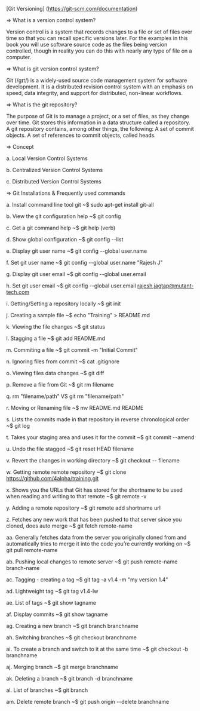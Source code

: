 [Git Versioning] (https://git-scm.com/documentation)

=> What is a version control system?

Version control is a system that records changes to a file or set of files over time so that you can recall specific versions later. For the examples in this book you will use software source code as the files being version controlled, though in reality you can do this with nearly any type of file on a computer.

=> What is git version control system?

Git (/ɡɪt/) is a widely-used source code management system for software development. It is a distributed revision control system with an emphasis on speed, data integrity, and support for distributed, non-linear workflows.

=> What is the git repository?

The purpose of Git is to manage a project, or a set of files, as they change over time. Git stores this information in a data structure called a repository. A git repository contains, among other things, the following: A set of commit objects. A set of references to commit objects, called heads.

=> Concept

a. Local Version Control Systems

b. Centralized Version Control Systems

c. Distributed Version Control Systems

=> Git Installations & Frequently used commands

a. Install command line tool git ~$ sudo apt-get install git-all

b. View the git configuration help ~$ git config

c. Get a git command help ~$ git help (verb)

d. Show global configuration ~$ git config --list

e. Display git user name ~$ git config --global user.name 

f. Set git user name ~$ git config --global user.name "Rajesh J"

g. Display git user email ~$ git config --global user.email 

h. Set git user email ~$ git config --global user.email rajesh.jagtap@mutant-tech.com

i. Getting/Setting a repository locally ~$ git init

j. Creating a sample file ~$ echo "Training" > README.md 

k. Viewing the file changes ~$ git status

l. Stagging a file ~$ git add README.md

m. Commiting a file ~$ git commit -m "Initial Commit"

n. Ignoring files from commit ~$ cat .gitignore

o. Viewing files data changes ~$ git diff

p. Remove a file from Git ~$ git rm filename

q. rm "filename/path" VS git rm "filename/path" 

r. Moving or Renaming file ~$ mv README.md README

s. Lists the commits made in that repository in reverse chronological order ~$ git log

t. Takes your staging area and uses it for the commit ~$ git commit --amend

u. Undo the file stagged ~$ git reset HEAD filename

v. Revert the changes in working directory ~$ git checkout -- filename

w. Getting remote remote repository ~$ git clone https://github.com/4alpha/training.git

x. Shows you the URLs that Git has stored for the shortname to be used when reading and writing to that remote ~$ git remote -v

y. Adding a remote repository ~$ git remote add shortname url

z. Fetches any new work that has been pushed to that server since you cloned, does auto merge ~$ git fetch remote-name

aa. Generally fetches data from the server you originally cloned from and automatically tries to merge it into the code you’re currently working on  ~$ git pull remote-name

ab. Pushing local changes to remote server ~$ git push remote-name branch-name

ac. Tagging - creating a tag ~$ git tag -a v1.4 -m "my version 1.4"

ad. Lightweight tag ~$ git tag v1.4-lw

ae. List of tags ~$ git show tagname

af. Display commits ~$ git show tagname

ag. Creating a new branch ~$ git branch branchname

ah. Switching branches ~$ git checkout branchname

ai. To create a branch and switch to it at the same time ~$ git checkout -b branchname

aj. Merging branch ~$ git merge branchname

ak. Deleting a branch ~$ git branch -d branchname

al. List of branches ~$ git branch

am. Delete remote branch ~$ git push origin --delete branchname



